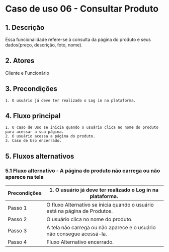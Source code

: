 # Caso de uso 06 - Consultar Produto

## 1. Descrição
Essa funcionalidade refere-se à consulta da página do produto e seus dados(preço, descrição, foto, nome).
## 2. Atores
Cliente e Funcionário
## 3. Precondições

	1. O usuário já deve ter realizado o Log in na plataforma.
 
## 4. Fluxo principal

    1. O caso de Uso se inicia quando o usuário clica no nome do produto para acessar a sua página.
    2. O usuário acessa a página do produto.
    3. Caso de Uso encerrado.

## 5. Fluxos alternativos

### 5.1 Fluxo alternativo - A página do produto não carrega ou não aparece na tela

| **Precondições**  | 1. O usuário já deve ter realizado o Log in na plataforma. |
| --- | --- |
| Passo 1  | O fluxo Alternativo se inicia quando o usuário está na página de Produtos. |
| Passo 2  | O usuário clica no nome do produto. |
| Passo 3  | A tela não carrega ou não aparece e o usuário não consegue acessá-la. |
| Passo 4  | Fluxo Alternativo encerrado. |
